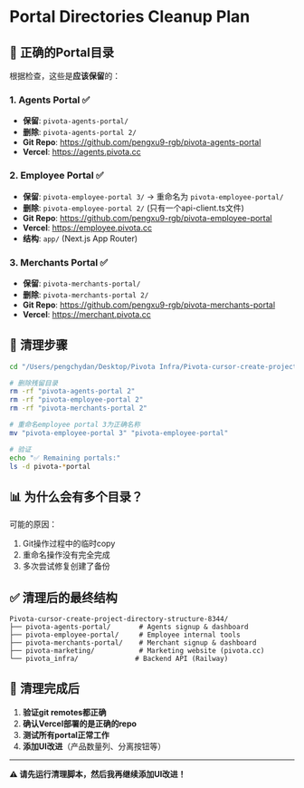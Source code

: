 # Portal Directories Cleanup Plan

## 🎯 正确的Portal目录

根据检查，这些是**应该保留**的：

### 1. **Agents Portal** ✅
- **保留**: `pivota-agents-portal/`
- **删除**: `pivota-agents-portal 2/`
- **Git Repo**: https://github.com/pengxu9-rgb/pivota-agents-portal
- **Vercel**: https://agents.pivota.cc

### 2. **Employee Portal** ✅  
- **保留**: `pivota-employee-portal 3/` → 重命名为 `pivota-employee-portal/`
- **删除**: `pivota-employee-portal 2/` (只有一个api-client.ts文件)
- **Git Repo**: https://github.com/pengxu9-rgb/pivota-employee-portal
- **Vercel**: https://employee.pivota.cc
- **结构**: `app/` (Next.js App Router)

### 3. **Merchants Portal** ✅
- **保留**: `pivota-merchants-portal/`
- **删除**: `pivota-merchants-portal 2/`
- **Git Repo**: https://github.com/pengxu9-rgb/pivota-merchants-portal
- **Vercel**: https://merchant.pivota.cc

## 🧹 清理步骤

```bash
cd "/Users/pengchydan/Desktop/Pivota Infra/Pivota-cursor-create-project-directory-structure-8344"

# 删除残留目录
rm -rf "pivota-agents-portal 2"
rm -rf "pivota-employee-portal 2"
rm -rf "pivota-merchants-portal 2"

# 重命名employee portal 3为正确名称
mv "pivota-employee-portal 3" "pivota-employee-portal"

# 验证
echo "✅ Remaining portals:"
ls -d pivota-*portal
```

## 📊 为什么会有多个目录？

可能的原因：
1. Git操作过程中的临时copy
2. 重命名操作没有完全完成
3. 多次尝试修复创建了备份

## ✅ 清理后的最终结构

```
Pivota-cursor-create-project-directory-structure-8344/
├── pivota-agents-portal/       # Agents signup & dashboard
├── pivota-employee-portal/     # Employee internal tools
├── pivota-merchants-portal/    # Merchant signup & dashboard
├── pivota-marketing/           # Marketing website (pivota.cc)
└── pivota_infra/              # Backend API (Railway)
```

## 🚀 清理完成后

1. **验证git remotes都正确**
2. **确认Vercel部署的是正确的repo**
3. **测试所有portal正常工作**
4. **添加UI改进**（产品数量列、分离按钮等）

---

**⚠️ 请先运行清理脚本，然后我再继续添加UI改进！**





